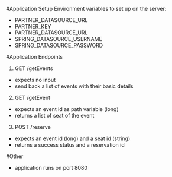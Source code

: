 #Application Setup
Environment variables to set up on the server:
- PARTNER_DATASOURCE_URL
- PARTNER_KEY
- PARTNER_DATASOURCE_URL
- SPRING_DATASOURCE_USERNAME
- SPRING_DATASOURCE_PASSWORD

#Application Endpoints
1. GET /getEvents
- expects no input
- send back a list of events with their basic details

2. GET /getEvent
- expects an event id as path variable (long)
- returns a list of seat of the event

3. POST /reserve
- expects an event id (long) and a seat id (string)
- returns a success status and a reservation id 

#Other
- application runs on port 8080


